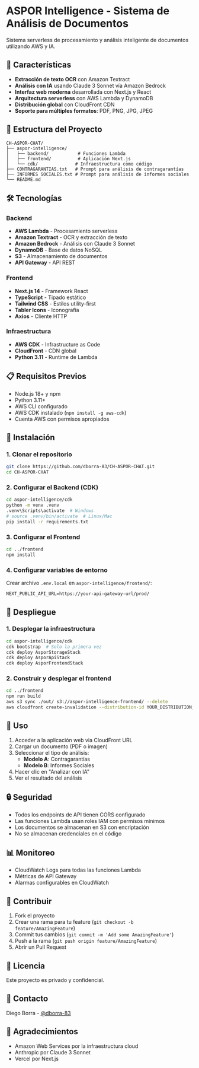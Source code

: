 # ASPOR Intelligence - Sistema de Análisis de Documentos

Sistema serverless de procesamiento y análisis inteligente de documentos utilizando AWS y IA.

## 🚀 Características

- **Extracción de texto OCR** con Amazon Textract
- **Análisis con IA** usando Claude 3 Sonnet vía Amazon Bedrock
- **Interfaz web moderna** desarrollada con Next.js y React
- **Arquitectura serverless** con AWS Lambda y DynamoDB
- **Distribución global** con CloudFront CDN
- **Soporte para múltiples formatos**: PDF, PNG, JPG, JPEG

## 📁 Estructura del Proyecto

```
CH-ASPOR-CHAT/
├── aspor-intelligence/
│   ├── backend/           # Funciones Lambda
│   ├── frontend/          # Aplicación Next.js
│   └── cdk/              # Infraestructura como código
├── CONTRAGARANTIAS.txt   # Prompt para análisis de contragarantías
├── INFORMES SOCIALES.txt # Prompt para análisis de informes sociales
└── README.md
```

## 🛠️ Tecnologías

### Backend
- **AWS Lambda** - Procesamiento serverless
- **Amazon Textract** - OCR y extracción de texto
- **Amazon Bedrock** - Análisis con Claude 3 Sonnet
- **DynamoDB** - Base de datos NoSQL
- **S3** - Almacenamiento de documentos
- **API Gateway** - API REST

### Frontend
- **Next.js 14** - Framework React
- **TypeScript** - Tipado estático
- **Tailwind CSS** - Estilos utility-first
- **Tabler Icons** - Iconografía
- **Axios** - Cliente HTTP

### Infraestructura
- **AWS CDK** - Infrastructure as Code
- **CloudFront** - CDN global
- **Python 3.11** - Runtime de Lambda

## 📋 Requisitos Previos

- Node.js 18+ y npm
- Python 3.11+
- AWS CLI configurado
- AWS CDK instalado (`npm install -g aws-cdk`)
- Cuenta AWS con permisos apropiados

## 🔧 Instalación

### 1. Clonar el repositorio

```bash
git clone https://github.com/dborra-83/CH-ASPOR-CHAT.git
cd CH-ASPOR-CHAT
```

### 2. Configurar el Backend (CDK)

```bash
cd aspor-intelligence/cdk
python -m venv .venv
.venv\Scripts\activate  # Windows
# source .venv/bin/activate  # Linux/Mac
pip install -r requirements.txt
```

### 3. Configurar el Frontend

```bash
cd ../frontend
npm install
```

### 4. Configurar variables de entorno

Crear archivo `.env.local` en `aspor-intelligence/frontend/`:

```env
NEXT_PUBLIC_API_URL=https://your-api-gateway-url/prod/
```

## 🚀 Despliegue

### 1. Desplegar la infraestructura

```bash
cd aspor-intelligence/cdk
cdk bootstrap  # Solo la primera vez
cdk deploy AsporStorageStack
cdk deploy AsporApiStack
cdk deploy AsporFrontendStack
```

### 2. Construir y desplegar el frontend

```bash
cd ../frontend
npm run build
aws s3 sync ./out/ s3://aspor-intelligence-frontend/ --delete
aws cloudfront create-invalidation --distribution-id YOUR_DISTRIBUTION_ID --paths "/*"
```

## 📖 Uso

1. Acceder a la aplicación web via CloudFront URL
2. Cargar un documento (PDF o imagen)
3. Seleccionar el tipo de análisis:
   - **Modelo A**: Contragarantías
   - **Modelo B**: Informes Sociales
4. Hacer clic en "Analizar con IA"
5. Ver el resultado del análisis

## 🔒 Seguridad

- Todos los endpoints de API tienen CORS configurado
- Las funciones Lambda usan roles IAM con permisos mínimos
- Los documentos se almacenan en S3 con encriptación
- No se almacenan credenciales en el código

## 📊 Monitoreo

- CloudWatch Logs para todas las funciones Lambda
- Métricas de API Gateway
- Alarmas configurables en CloudWatch

## 🤝 Contribuir

1. Fork el proyecto
2. Crear una rama para tu feature (`git checkout -b feature/AmazingFeature`)
3. Commit tus cambios (`git commit -m 'Add some AmazingFeature'`)
4. Push a la rama (`git push origin feature/AmazingFeature`)
5. Abrir un Pull Request

## 📝 Licencia

Este proyecto es privado y confidencial.

## 👥 Contacto

Diego Borra - [@dborra-83](https://github.com/dborra-83)

## 🙏 Agradecimientos

- Amazon Web Services por la infraestructura cloud
- Anthropic por Claude 3 Sonnet
- Vercel por Next.js